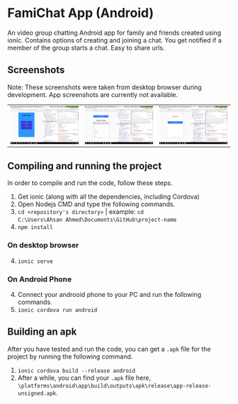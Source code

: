 # FamiChat App (Android)

An video group chatting Android app for family and friends created using ionic. Contains options of creating and joining a chat. You get notified if a member of the group starts a chat. Easy to share urls.

## Screenshots

Note: These screenshots were taken from desktop browser during development. App screenshots are currently not available.

<table>
  <tbody>
    <tr>
      <!-- Video 1 -->
      <td align="center">
          <img width="290" alt="FamiChat" src="/screenshots/Screenshot%20(614).png">
          <br>
      </td>
      <!-- Video 2 -->
      <td align="center">
          <img width="290" alt="FamiChat" src="/screenshots/Screenshot%20(615).png">
          <br>
      </td>
      <!-- Video 3 -->
      <td align="center">
          <img width="290" alt="FamiChat" src="/screenshots/Screenshot%20(616).png">
          <br>
      </td>
    </tr>
  </tbody>
</table>
 
## Compiling and running the project

In order to compile and run the code, follow these steps.

1) Get ionic (along with all the dependencies, including Cordova)
2) Open Nodejs CMD and type the following commands.
3) <code>cd <repository's directory></code>
  | example: <code>cd C:\Users\Ahsan Ahmed\Documents\GitHub\project-name</code>
4) <code>npm install</code>
  
  ### On desktop browser
  
  4) <code>ionic serve</code>
  
  ### On Android Phone
  
  4) Connect your androoid phone to your PC and run the following commands.
  5) <code>ionic cordova run android</code>
  
## Building an apk

After you have tested and run the code, you can get a <code>.apk</code> file for the project by running the following command.

1) <code>ionic cordova build --release android</code>
2) After a while, you can find your <code>.apk</code> file here,
<code>\platforms\android\app\build\outputs\apk\release\app-release-unsigned.apk</code>.
  
